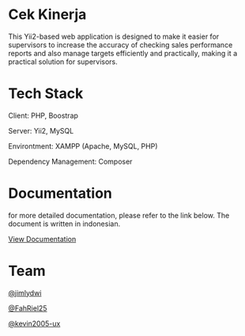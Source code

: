 
# Cek Kinerja

This Yii2-based web application is designed to make it easier for supervisors to increase the accuracy of checking sales performance reports and also manage targets efficiently and practically, making it a practical solution for supervisors.

# Tech Stack
Client: PHP, Boostrap

Server: Yii2, MySQL

Environtment: XAMPP (Apache, MySQL, PHP)

Dependency Management: Composer

# Documentation
for more detailed documentation, please refer to the link below. The document is written in indonesian.

[View Documentation](<./doc/Database kelompok pt_motasa.docx>)

# Team
[@jimlydwi](<https://github.com/jimlydwi/>)

[@FahRiel25](<https://github.com/FahRiel25/>)

[@kevin2005-ux](<https://github.com/kevin2005-ux>)
